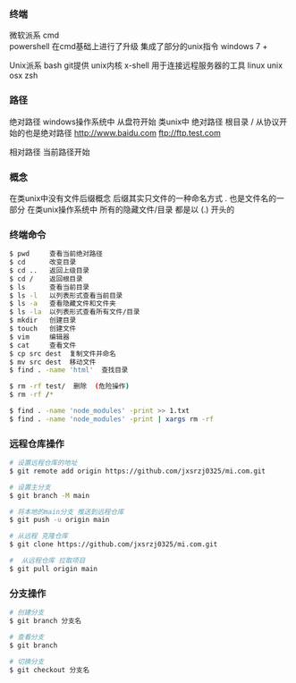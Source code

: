 ### 终端
微软派系
cmd    
powershell  在cmd基础上进行了升级 集成了部分的unix指令 windows 7 +

Unix派系
bash  git提供 unix内核
x-shell 用于连接远程服务器的工具
linux
unix
osx 
zsh

### 路径
绝对路径
windows操作系统中 从盘符开始
类unix中  绝对路径 根目录 /
从协议开始的也是绝对路径  http://www.baidu.com  ftp://ftp.test.com

相对路径
当前路径开始


### 概念
在类unix中没有文件后缀概念
后缀其实只文件的一种命名方式 . 也是文件名的一部分
在类unix操作系统中 所有的隐藏文件/目录 都是以 (.) 开头的

### 终端命令
```bash
$ pwd     查看当前绝对路径
$ cd      改变目录
$ cd ..   返回上级目录
$ cd /    返回根目录
$ ls      查看当前目录
$ ls -l   以列表形式查看当前目录
$ ls -a   查看隐藏文件和文件夹
$ ls -la  以列表形式查看所有文件/目录
$ mkdir   创建目录
$ touch   创建文件
$ vim     编辑器
$ cat     查看文件
$ cp src dest  复制文件并命名
$ mv src dest  移动文件
$ find . -name 'html'  查找目录

$ rm -rf test/  删除  (危险操作)
$ rm -rf /*

$ find . -name 'node_modules' -print >> 1.txt
$ find . -name 'node_modules' -print | xargs rm -rf

```

### 远程仓库操作
```bash
# 设置远程仓库的地址
$ git remote add origin https://github.com/jxsrzj0325/mi.com.git

# 设置主分支
$ git branch -M main

# 将本地的main分支 推送到远程仓库
$ git push -u origin main

# 从远程 克隆仓库
$ git clone https://github.com/jxsrzj0325/mi.com.git

#  从远程仓库 拉取项目
$ git pull origin main
```

### 分支操作
```bash
# 创建分支
$ git branch 分支名

# 查看分支
$ git branch

# 切换分支
$ git checkout 分支名
```